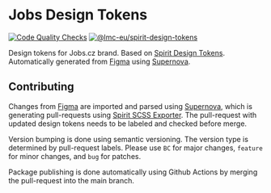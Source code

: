 # Jobs Design Tokens

[![Code Quality Checks][ccc-badge]][ccc-action]
[![@lmc-eu/spirit-design-tokens][npm-badge]][npm-pkg]

Design tokens for Jobs.cz brand. Based on [Spirit Design Tokens][spirit-dt]. Automatically generated from [Figma][figma] using [Supernova][supernova].

## Contributing

Changes from [Figma][figma] are imported and parsed using [Supernova][supernova], which is generating pull-requests using [Spirit SCSS Exporter][spirit-scss-exporter]. The pull-request with updated design tokens needs to be labeled and checked before merge.

Version bumping is done using semantic versioning. The version type is determined by pull-request labels. Please use `BC` for major changes, `feature` for minor changes, and `bug` for patches.

Package publishing is done automatically using Github Actions by merging the pull-request into the main branch.

[ccc-badge]: https://github.com/lmc-eu/jobs-design-tokens/actions/workflows/test.yaml/badge.svg?branch=main
[ccc-action]: https://github.com/lmc-eu/jobs-design-tokens/actions
[npm-badge]: https://img.shields.io/npm/v/%40lmc-eu/jobs-design-tokens.svg?style=flat-square
[npm-pkg]: https://www.npmjs.com/package/@lmc-eu/jobs-design-tokens
[figma]: https://figma.com
[supernova]: https://www.supernova.io/
[spirit-dt]: https://github.com/lmc-eu/spirit-design-system/tree/main/packages/design-tokens
[spirit-scss-exporter]: https://github.com/lmc-eu/exporter-spirit-scss

